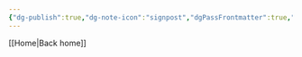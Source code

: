 ```yaml
---
{"dg-publish":true,"dg-note-icon":"signpost","dgPassFrontmatter":true,"noteIcon":"signpost","permalink":"/09-status-notes/concluido/","created":"2025-10-18T13:01:38.288+01:00","updated":"2025-10-25T17:05:16.521+01:00"}
---
```


[[Home\|Back home]]